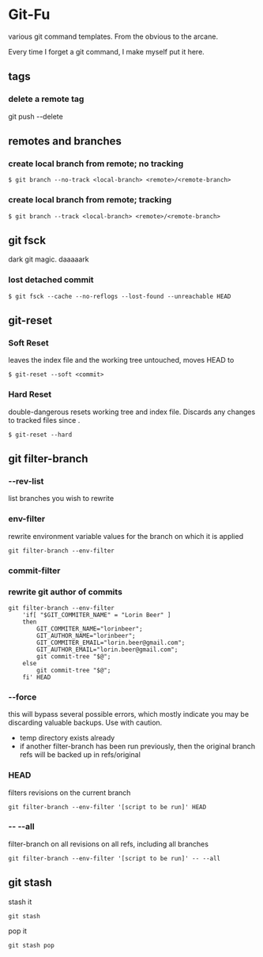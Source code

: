 # Git-Fu
various git command templates. From the obvious to the arcane.

Every time I forget a git command, I make myself put it here.


## tags

### delete a remote tag

git push --delete <REMOTE> <tagname>

## remotes and branches

### create local branch from remote; no tracking

    $ git branch --no-track <local-branch> <remote>/<remote-branch>

### create local branch from remote; tracking

    $ git branch --track <local-branch> <remote>/<remote-branch>

## git fsck
dark git magic. daaaaark
### lost detached commit 
    $ git fsck --cache --no-reflogs --lost-found --unreachable HEAD

## git-reset
### Soft Reset 
leaves the index file and the working tree untouched, moves HEAD to <commit>

    $ git-reset --soft <commit>

### Hard Reset
double-dangerous
resets working tree and index file. Discards any changes to tracked files since <commit>.

    $ git-reset --hard

## git filter-branch
### --rev-list
list branches you wish to rewrite
### env-filter
rewrite environment variable values for the branch on which it is applied

    git filter-branch --env-filter 

### commit-filter

### rewrite git author of commits
    git filter-branch --env-filter
        'if[ "$GIT_COMMITER_NAME" = "Lorin Beer" ]
        then
            GIT_COMMITER_NAME="lorinbeer";
            GIT_AUTHOR_NAME="lorinbeer";
            GIT_COMMITER_EMAIL="lorin.beer@gmail.com";
            GIT_AUTHOR_EMAIL="lorin.beer@gmail.com";
            git commit-tree "$@";
        else
            git commit-tree "$@";
        fi' HEAD

### --force
this will bypass several possible errors, which mostly indicate you may be discarding valuable backups. Use with caution.
* temp directory exists already
* if another filter-branch has been run previously, then the original branch refs will be backed up in refs/original

### HEAD
filters revisions on the current branch

    git filter-branch --env-filter '[script to be run]' HEAD

### -- --all
filter-branch on all revisions on all refs, including all branches

    git filter-branch --env-filter '[script to be run]' -- --all

## git stash

stash it

    git stash

pop it

    git stash pop
